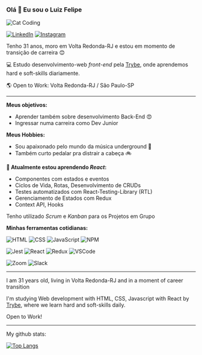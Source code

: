 ### Olá :wave: Eu sou o Luiz Felipe ###

![Cat Coding](https://media2.giphy.com/media/LmNwrBhejkK9EFP504/200.gif)

<a href="https://www.linkedin.com/in/luizfelipedev">![LinkedIn](https://img.shields.io/badge/LinkedIn-0077B5?style=for-the-badge&logo=linkedin&logoColor=white)</a>  <a href="www.instagram.com/thelastnail">![Instagram](https://img.shields.io/badge/Instagram-E4405F?style=for-the-badge&logo=instagram&logoColor=white)</a>

Tenho 31 anos, moro em Volta Redonda-RJ e estou em momento de transição de carreira :blush:

:computer: Estudo desenvolvimento-web *front-end* pela <a href="https://www.betrybe.com/" target="blank">Trybe</a>, onde aprendemos hard e soft-skills diariamente.

:earth_americas: Open to Work:  Volta Redonda-RJ / São Paulo-SP

<hr>


**Meus objetivos:**

- Aprender também sobre desenvolvimento Back-End :heart_eyes:
- Ingressar numa carreira como Dev Junior

**Meus Hobbies:**

- Sou apaixonado pelo mundo da música underground :musical_note:
- Também curto pedalar pra distrair a cabeça :bike:

**:seedling: Atualmente estou aprendendo *React*:**
- Componentes com estados e eventos
- Ciclos de Vida, Rotas, Desenvolvimento de CRUDs
- Testes automatizados com React-Testing-Library (RTL)
- Gerenciamento de Estados com Redux
- Context API, Hooks

Tenho utilizado *Scrum* e *Kanban* para os Projetos em Grupo

**Minhas ferramentas cotidianas:**

![HTML](https://img.shields.io/badge/HTML5-E34F26?style=for-the-badge&logo=html5&logoColor=white) ![CSS](https://img.shields.io/badge/CSS3-1572B6?style=for-the-badge&logo=css3&logoColor=white) ![JavaScript](https://img.shields.io/badge/JavaScript-F7DF1E?style=for-the-badge&logo=javascript&logoColor=black) ![NPM](https://img.shields.io/badge/npm-CB3837?style=for-the-badge&logo=npm&logoColor=white) 

![Jest](https://img.shields.io/badge/Jest-C21325?style=for-the-badge&logo=jest&logoColor=white) ![React](https://img.shields.io/badge/React-20232A?style=for-the-badge&logo=react&logoColor=61DAFB) ![Redux](https://img.shields.io/badge/Redux-593D88?style=for-the-badge&logo=redux&logoColor=white) ![VSCode](https://img.shields.io/badge/Visual_Studio_Code-0078D4?style=for-the-badge&logo=visual%20studio%20code&logoColor=white)

![Zoom](https://img.shields.io/badge/Slack-4A154B?style=for-the-badge&logo=slack&logoColor=white)
![Slack](https://img.shields.io/badge/Zoom-2D8CFF?style=for-the-badge&logo=zoom&logoColor=white)

<hr>

I am 31 years old, living in Volta Redonda-RJ and in a moment of career transition

I'm studying Web development with HTML, CSS, Javascript with React by <a href="www.betrybe.com">Trybe</a>, where we learn hard and soft-skills daily.

Open to Work!

<hr>

My github stats:

[![Top Langs](https://github-readme-stats.vercel.app/api/top-langs/?username=anuraghazra&layout=compact)](https://github.com/anuraghazra/github-readme-stats)



